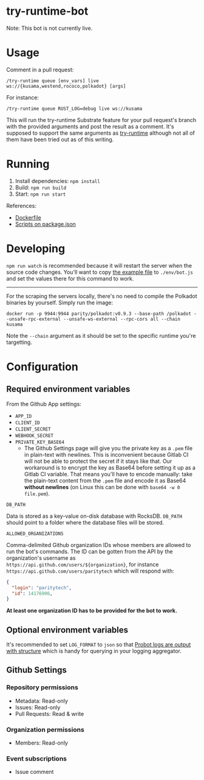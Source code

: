 # try-runtime-bot

Note: This bot is not currently live.

# Usage

Comment in a pull request:

`/try-runtime queue [env_vars] live ws://{kusama,westend,rococo,polkadot} [args]`

For instance:

`/try-runtime queue RUST_LOG=debug live ws://kusama`

This will run the try-runtime Substrate feature for your pull request's branch
with the provided arguments and post the result as a comment. It's supposed to
support the same arguments as
[try-runtime](https://github.com/paritytech/substrate/blob/master/utils/frame/try-runtime/cli/src/lib.rs)
although not all of them have been tried out as of this writing.

# Running

1. Install dependencies: `npm install`
2. Build: `npm run build`
3. Start: `npm run start`

References:

- [Dockerfile](https://github.com/paritytech/try-runtime-bot/blob/master/Dockerfile)
- [Scripts on package.json](https://github.com/paritytech/try-runtime-bot/blob/master/package.json)

# Developing

`npm run watch` is recommended because it will restart the server when the
source code changes. You'll want to copy
[the example file](./env/bot.example.js) to `./env/bot.js` and set the values
there for this command to work.

---

For the scraping the servers locally, there's no need to compile the Polkadot
binaries by yourself. Simply run the image:

`docker run -p 9944:9944 parity/polkadot:v0.9.3 --base-path /polkadot --unsafe-rpc-external --unsafe-ws-external --rpc-cors all --chain kusama`

Note the `--chain` argument as it should be set to the specific runtime you're
targetting.

# Configuration

## Required environment variables

From the Github App settings:
  - `APP_ID`
  - `CLIENT_ID`
  - `CLIENT_SECRET`
  - `WEBHOOK_SECRET`
  - `PRIVATE_KEY_BASE64`
    - The Github Settings page will give you the private key as a `.pem` file
      in plain-text with newlines. This is inconvenient because Gitlab CI will
      not be able to protect the secret if it stays like that. Our workaround is
      to encrypt the key as Base64 before setting it up as a Gitlab CI
      variable. That means you'll have to encode manually: take the plain-text
      content from the `.pem` file and encode it as Base64 **without newlines**
      (on Linux this can be done with `base64 -w 0 file.pem`).

`DB_PATH`

Data is stored as a key-value on-disk database with RocksDB. `DB_PATH` should
point to a folder where the database files will be stored.

`ALLOWED_ORGANIZATIONS`

Comma-delimited Github organization IDs whose members are allowed to run the
bot's commands. The ID can be gotten from the API by the organization's
username as `https://api.github.com/users/${organization}`, for instance
`https://api.github.com/users/paritytech` which will respond with:

```json
{
  "login": "paritytech",
  "id": 14176906,
}
```

**At least one organization ID has to be provided for the bot to work.**

## Optional environment variables

It's recommended to set `LOG_FORMAT` to `json` so that [Probot logs are
output with structure](https://probot.github.io/docs/logging/#log-formats)
which is handy for querying in your logging aggregator.

## Github Settings

### Repository permissions 

- Metadata: Read-only
- Issues: Read-only
- Pull Requests: Read & write

### Organization permissions

- Members: Read-only

### Event subscriptions

- Issue comment
